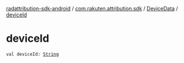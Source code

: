 [radattribution-sdk-android](../../index.md) / [com.rakuten.attribution.sdk](../index.md) / [DeviceData](index.md) / [deviceId](./device-id.md)

# deviceId

`val deviceId: `[`String`](https://kotlinlang.org/api/latest/jvm/stdlib/kotlin/-string/index.html)